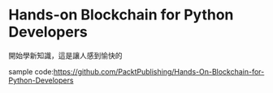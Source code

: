 # Hands-on Blockchain for Python Developers 

開始學新知識，這是讓人感到愉快的

sample code:https://github.com/PacktPublishing/Hands-On-Blockchain-for-Python-Developers

